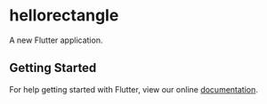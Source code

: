 # hellorectangle

A new Flutter application.

## Getting Started

For help getting started with Flutter, view our online
[documentation](https://flutter.io/).
